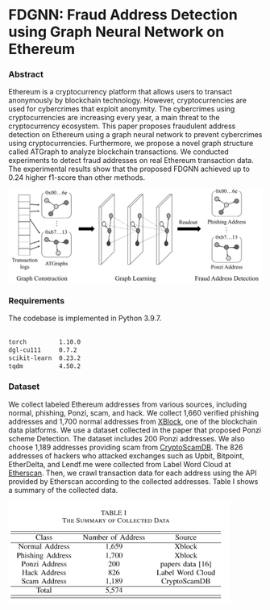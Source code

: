 # FDGNN: Fraud Address Detection using Graph Neural Network on Ethereum

### Abstract

Ethereum is a cryptocurrency platform that allows users to transact anonymously by blockchain technology. However, cryptocurrencies are used for cybercrimes that exploit anonymity. The cybercrimes using cryptocurrencies are increasing every year, a main threat to the cryptocurrency ecosystem. This paper proposes fraudulent address detection on Ethereum using a graph neural network to prevent cybercrimes using cryptocurrencies. Furthermore, we propose a novel graph structure called ATGraph to analyze blockchain transactions. We conducted experiments to detect fraud addresses on real Ethereum transaction data. The experimental results show that the proposed FDGNN achieved up to 0.24 higher f1-score than other methods.

![overview](overall.png)

### Requirements

The codebase is implemented in Python 3.9.7.
```

torch         1.10.0
dgl-cu111     0.7.2
scikit-learn  0.23.2
tqdm          4.50.2

```

### Dataset

We collect labeled Ethereum addresses from various sources, including normal, phishing, Ponzi, scam, and hack. We collect 1,660 verified phishing addresses and 1,700 normal addresses from [XBlock](https://xblock.pro/), one of the blockchain data platforms. We use a dataset collected in the paper that proposed Ponzi scheme Detection. The dataset includes 200 Ponzi addresses. We also choose 1,189 addresses providing scam from [CryptoScamDB](https://cryptoscamdb.org/scams/). The 826 addresses of hackers who attacked exchanges such as Upbit, Bitpoint, EtherDelta, and Lendf.me were collected from Label Word Cloud at [Etherscan](https://etherscan.io/). Then, we crawl transaction data for each address using the API provided by Etherscan according to the collected addresses. Table I shows a summary of the collected data.

![The Summary of Collected Data](data.png)


